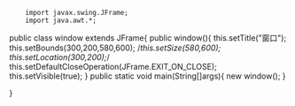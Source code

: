         import javax.swing.JFrame;
        import java.awt.*;

public class window extends JFrame{
    public window(){
        this.setTitle("窗口");
        this.setBounds(300,200,580,600);
        /*this.setSize(580,600);
        this.setLocation(300,200);*/
        this.setDefaultCloseOperation(JFrame.EXIT_ON_CLOSE);
        this.setVisible(true);
    }
    public static void main(String[]args){
        new window();
    }

}
